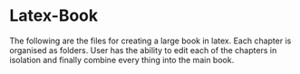 # Latex-Book

The following are the files for creating a large book in latex.
 Each chapter is organised as folders.
 User has the ability to edit each of the chapters in isolation and finally combine every thing into the main book.

